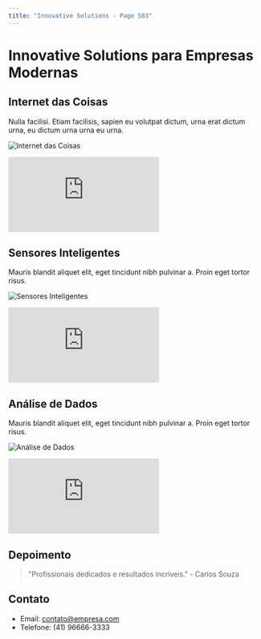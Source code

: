 ```yaml
---
title: "Innovative Solutions - Page 583"
---
```


# Innovative Solutions para Empresas Modernas

## Internet das Coisas
Nulla facilisi. Etiam facilisis, sapien eu volutpat dictum, urna erat dictum urna, eu dictum urna urna eu urna.

![Internet das Coisas](https://source.unsplash.com/800x400/?iot,technology,devices,6970)
<iframe class="w-full h-64 object-cover rounded-lg shadow-lg my-4" src="https://www.youtube.com/embed/ejubeppy9mc" frameborder="0" allowfullscreen></iframe>

## Sensores Inteligentes
Mauris blandit aliquet elit, eget tincidunt nibh pulvinar a. Proin eget tortor risus.

![Sensores Inteligentes](https://source.unsplash.com/800x400/?smart,sensor,technology,7504)
<iframe class="w-full h-64 object-cover rounded-lg shadow-lg my-4" src="https://www.youtube.com/embed/XT35XdL0frc" frameborder="0" allowfullscreen></iframe>

## Análise de Dados
Mauris blandit aliquet elit, eget tincidunt nibh pulvinar a. Proin eget tortor risus.

![Análise de Dados](https://source.unsplash.com/800x400/?data,analytics,computer,5229)
<iframe class="w-full h-64 object-cover rounded-lg shadow-lg my-4" src="https://www.youtube.com/embed/l3Ea_hq9vW4" frameborder="0" allowfullscreen></iframe>

## Depoimento
> "Profissionais dedicados e resultados incríveis." - Carlos Souza

## Contato
- Email: contato@empresa.com
- Telefone: (41) 96666-3333
